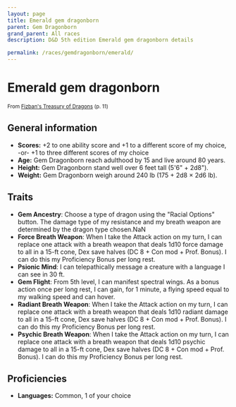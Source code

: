 ```yaml
---
layout: page
title: Emerald gem dragonborn
parent: Gem Dragonborn
grand_parent: All races
description: D&D 5th edition Emerald gem dragonborn details

permalink: /races/gemdragonborn/emerald/
---
```


# Emerald gem dragonborn

<small>From <a target="_blank" href="https://dnd.wizards.com/products/treasury-dragons">Fizban's Treasury of Dragons</a> (p. 11)</small>


## General information

- **Scores:** +2 to one ability score and +1 to a different score of my choice, -or- +1 to three different scores of my choice
- **Age:** Gem Dragonborn reach adulthood by 15 and live around 80 years.
- **Height:** Gem Dragonborn stand well over 6 feet tall (5'6" + 2d8").
- **Weight:** Gem Dragonborn weigh around 240 lb (175 + 2d8 × 2d6 lb).

## Traits

- **Gem Ancestry**: Choose a type of dragon using the "Racial Options" button. The damage type of my resistance and my breath weapon are determined by the dragon type chosen.NaN
- **Force Breath Weapon**: When I take the Attack action on my turn, I can replace one attack with a breath weapon that deals 1d10 force damage to all in a 15-ft cone, Dex save halves (DC 8 + Con mod + Prof. Bonus). I can do this my Proficiency Bonus per long rest.
- **Psionic Mind**: I can telepathically message a creature with a language I can see in 30 ft.
- **Gem Flight**: From 5th level, I can manifest spectral wings. As a bonus action once per long rest, I can gain, for 1 minute, a flying speed equal to my walking speed and can hover.
- **Radiant Breath Weapon**: When I take the Attack action on my turn, I can replace one attack with a breath weapon that deals 1d10 radiant damage to all in a 15-ft cone, Dex save halves (DC 8 + Con mod + Prof. Bonus). I can do this my Proficiency Bonus per long rest.
- **Psychic Breath Weapon**: When I take the Attack action on my turn, I can replace one attack with a breath weapon that deals 1d10 psychic damage to all in a 15-ft cone, Dex save halves (DC 8 + Con mod + Prof. Bonus). I can do this my Proficiency Bonus per long rest.

## Proficiencies

- **Languages:** Common, 1 of your choice